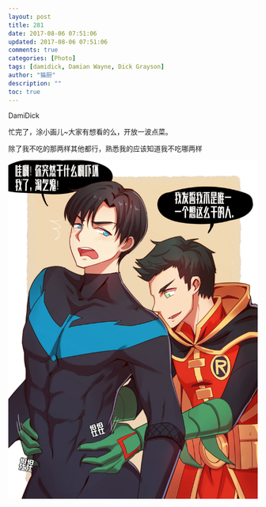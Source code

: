 ```yaml
---
layout: post
title: 281
date: 2017-08-06 07:51:06
updated: 2017-08-06 07:51:06
comments: true
categories: [Photo]
tags: [damidick, Damian Wayne, Dick Grayson]
author: "猫厨"
description: ""
toc: true
---
```


<p>DamiDick</p> 
<p>忙完了，涂小画儿~大家有想看的么，开放一波点菜。</p> 
<p>除了我不吃的那两样其他都行，熟悉我的应该知道我不吃哪两样</p>

![](https://raw.githubusercontent.com/alicewish/meowchain247/master/img_cVZNdzJtQk9JV2ZPaWhwMGRuaU1GSHVoYnFBR0YvZ1B6TDFVakllZnJxdFRwRWE0d3NVWElBPT0.jpg)